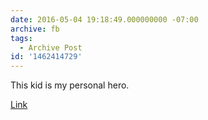 ```yaml
---
date: 2016-05-04 19:18:49.000000000 -07:00
archive: fb
tags: 
  - Archive Post
id: '1462414729'
---
```


This kid is my personal hero.

[Link](http://abcnews.go.com/US/year-writes-excuse-note-home-school/story?id=38876143)
